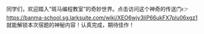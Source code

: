 同学们，欢迎踏入“斑马编程教室”的奇妙世界。点击访问这个神奇的传送门👉 https://banma-school.sg.larksuite.com/wiki/XEO6wjy3IiP66ukFX7plu06xgz1 就能解锁本次宿题的神秘内容！认真完成，期待佳作！